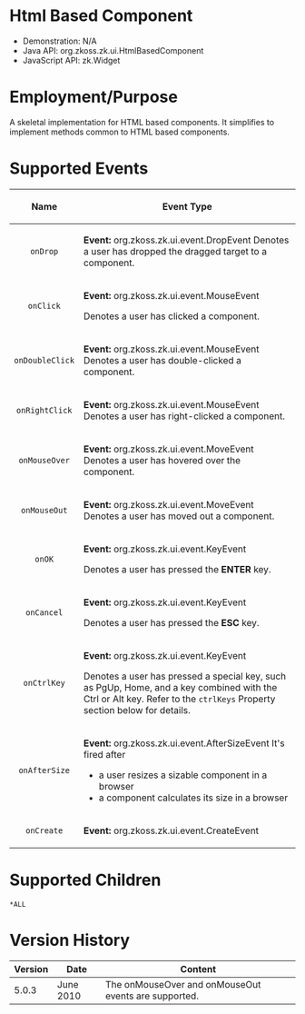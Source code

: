 # Html Based Component

- Demonstration: N/A
- Java API: <javadoc>org.zkoss.zk.ui.HtmlBasedComponent</javadoc>
- JavaScript API: <javadoc directory="jsdoc">zk.Widget</javadoc>

# Employment/Purpose

A skeletal implementation for HTML based components. It simplifies to
implement methods common to HTML based components.

# Supported Events

<table>
<thead>
<tr class="header">
<th><center>
<p>Name</p>
</center></th>
<th><center>
<p>Event Type</p>
</center></th>
</tr>
</thead>
<tbody>
<tr class="odd">
<td><center>
<p><code>onDrop</code></p>
</center></td>
<td><p><strong>Event:</strong>
<javadoc>org.zkoss.zk.ui.event.DropEvent</javadoc> Denotes a user has
dropped the dragged target to a component.</p></td>
</tr>
<tr class="even">
<td><center>
<p><code>onClick</code></p>
</center></td>
<td><p><strong>Event:</strong> <javadoc>
org.zkoss.zk.ui.event.MouseEvent</javadoc></p>
<p>Denotes a user has clicked a component.</p></td>
</tr>
<tr class="odd">
<td><center>
<p><code>onDoubleClick</code></p>
</center></td>
<td><p><strong>Event:</strong> <javadoc>
org.zkoss.zk.ui.event.MouseEvent</javadoc> Denotes a user has
double-clicked a component.</p></td>
</tr>
<tr class="even">
<td><center>
<p><code>onRightClick</code></p>
</center></td>
<td><p><strong>Event:</strong> <javadoc>
org.zkoss.zk.ui.event.MouseEvent</javadoc> Denotes a user has
right-clicked a component.</p></td>
</tr>
<tr class="odd">
<td><center>
<p><code>onMouseOver</code></p>
</center></td>
<td><p><strong>Event:</strong> <javadoc>
org.zkoss.zk.ui.event.MoveEvent</javadoc> Denotes a user has hovered
over the component.</p></td>
</tr>
<tr class="even">
<td><center>
<p><code>onMouseOut</code></p>
</center></td>
<td><p><strong>Event:</strong> <javadoc>
org.zkoss.zk.ui.event.MoveEvent</javadoc> Denotes a user has moved out a
component.</p></td>
</tr>
<tr class="odd">
<td><center>
<p><code>onOK</code></p>
</center></td>
<td><p><strong>Event:</strong>
<javadoc>org.zkoss.zk.ui.event.KeyEvent</javadoc></p>
<p>Denotes a user has pressed the <strong>ENTER</strong> key.</p></td>
</tr>
<tr class="even">
<td><center>
<p><code>onCancel</code></p>
</center></td>
<td><p><strong>Event:</strong>
<javadoc>org.zkoss.zk.ui.event.KeyEvent</javadoc></p>
<p>Denotes a user has pressed the <strong>ESC</strong> key.</p></td>
</tr>
<tr class="odd">
<td><center>
<p><code>onCtrlKey</code></p>
</center></td>
<td><p><strong>Event:</strong>
<javadoc>org.zkoss.zk.ui.event.KeyEvent</javadoc></p>
<p>Denotes a user has pressed a special key, such as PgUp, Home, and a
key combined with the Ctrl or Alt key. Refer to the
<code>ctrlKeys</code> Property section below for details.</p></td>
</tr>
<tr class="even">
<td><center>
<p><code>onAfterSize</code></p>
</center></td>
<td><p><strong>Event:</strong>
<javadoc>org.zkoss.zk.ui.event.AfterSizeEvent</javadoc> It's fired
after</p>
<ul>
<li>a user resizes a sizable component in a browser</li>
<li>a component calculates its size in a browser</li>
</ul></td>
</tr>
<tr class="odd">
<td><center>
<p><code>onCreate</code></p>
</center></td>
<td><p><strong>Event:</strong>
<javadoc>org.zkoss.zk.ui.event.CreateEvent</javadoc></p></td>
</tr>
</tbody>
</table>

# Supported Children

`*ALL`

# Version History

| Version | Date      | Content                                              |
|---------|-----------|------------------------------------------------------|
| 5.0.3   | June 2010 | The onMouseOver and onMouseOut events are supported. |
